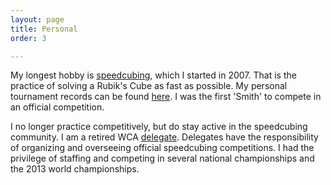 ```yaml
---
layout: page
title: Personal
order: 3

---
```


My longest hobby is [speedcubing](http://en.wikipedia.org/wiki/Speedcubing),
which I started in 2007. That is the practice of solving a Rubik's Cube as
fast as possible. My personal tournament records can be found
[here](http://www.worldcubeassociation.org/results/p.php?i=2008SMIT01). I was
the first 'Smith' to compete in an official competition.

I no longer practice competitively, but do stay active in the speedcubing
community. I am a retired WCA
[delegate](https://www.worldcubeassociation.org/delegates). Delegates have the
responsibility of organizing and overseeing official speedcubing competitions.
I had the privilege of staffing and competing in several national championships
and the 2013 world championships.
